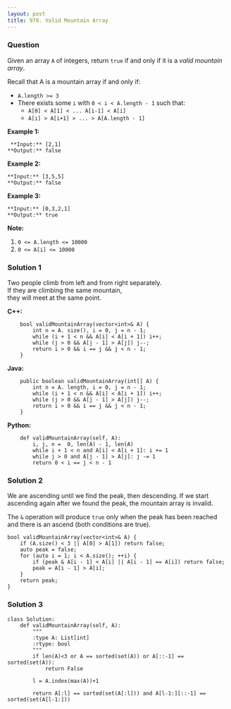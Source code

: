 ```yaml
---
layout: post
title: 978. Valid Mountain Array
---
```

### Question
Given an array `A` of integers, return `true` if and only if it is a _valid
mountain array_.

Recall that A is a mountain array if and only if:

  * `A.length >= 3`
  * There exists some `i` with `0 < i < A.length - 1` such that: 
    * `A[0] < A[1] < ... A[i-1] < A[i] `
    * `A[i] > A[i+1] > ... > A[A.length - 1]`



 **Example 1:**

    
    
     **Input:** [2,1]
    **Output:** false
    

**Example 2:**

    
    
    **Input:** [3,5,5]
    **Output:** false
    

**Example 3:**

    
    
    **Input:** [0,3,2,1]
    **Output:** true



 **Note:**

  1. `0 <= A.length <= 10000`
  2. `0 <= A[i] <= 10000 `

### Solution 1
Two people climb from left and from right separately.  
If they are climbing the same mountain,  
they will meet at the same point.

 **C++:**

    
    
        bool validMountainArray(vector<int>& A) {
            int n = A. size(), i = 0, j = n - 1;
            while (i + 1 < n && A[i] < A[i + 1]) i++;
            while (j > 0 && A[j - 1] > A[j]) j--;
            return i > 0 && i == j && j < n - 1;
        }
    

**Java:**

    
    
        public boolean validMountainArray(int[] A) {
            int n = A. length, i = 0, j = n - 1;
            while (i + 1 < n && A[i] < A[i + 1]) i++;
            while (j > 0 && A[j - 1] > A[j]) j--;
            return i > 0 && i == j && j < n - 1;
        }
    

**Python:**

    
    
        def validMountainArray(self, A):
            i, j, n =  0, len(A) - 1, len(A)
            while i + 1 < n and A[i] < A[i + 1]: i += 1
            while j > 0 and A[j - 1] > A[j]: j -= 1
            return 0 < i == j < n - 1
    


### Solution 2
We are ascending until we find the peak, then descending. If we start
ascending again after we found the peak, the mountain array is invalid.

The `&` operation will produce `true` only when the peak has been reached and
there is an ascend (both conditions are true).

    
    
    bool validMountainArray(vector<int>& A) {
        if (A.size() < 3 || A[0] > A[1]) return false;
        auto peak = false;
        for (auto i = 1; i < A.size(); ++i) {
            if (peak & A[i - 1] < A[i] || A[i - 1] == A[i]) return false;
            peak = A[i - 1] > A[i];
        }
        return peak;
    }
    


### Solution 3
    
    
    class Solution:
        def validMountainArray(self, A):
            """
            :type A: List[int]
            :rtype: bool
            """
            if len(A)<3 or A == sorted(set(A)) or A[::-1] == sorted(set(A)):
                return False
    
            l = A.index(max(A))+1
    
            return A[:l] == sorted(set(A[:l])) and A[l-1:][::-1] == sorted(set(A[l-1:]))
    



